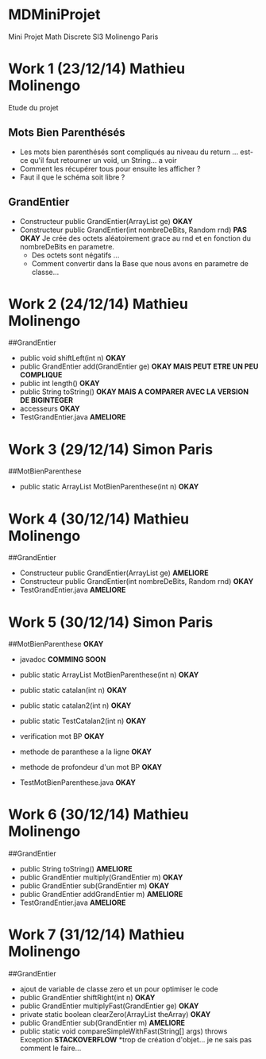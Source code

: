 MDMiniProjet
============

Mini Projet Math Discrete SI3 Molinengo Paris

# Work 1 (23/12/14) Mathieu Molinengo
Etude du projet 

## Mots Bien Parenthésés

* Les mots bien parenthésés sont compliqués au niveau du return ... est-ce qu'il faut retourner un void, un String... a voir
* Comment les récupérer tous pour ensuite les afficher ?
* Faut il que le schéma soit libre ?

## GrandEntier

* Constructeur    public GrandEntier(ArrayList<Integer> ge) **OKAY**
* Constructeur    public GrandEntier(int nombreDeBits, Random rnd) **PAS OKAY**
   Je crée des octets aléatoirement grace au rnd et en fonction du nombreDeBits en parametre.
   * Des octets sont négatifs ...
   * Comment convertir dans la Base que nous avons en parametre de classe...

# Work 2 (24/12/14) Mathieu Molinengo

##GrandEntier

* public void shiftLeft(int n) **OKAY**
* public GrandEntier add(GrandEntier ge) **OKAY MAIS PEUT ETRE UN PEU COMPLIQUE**
* public int length() **OKAY**
* public String toString() **OKAY MAIS A COMPARER AVEC LA VERSION DE BIGINTEGER**
* accesseurs **OKAY**
* TestGrandEntier.java **AMELIORE**

# Work 3 (29/12/14) Simon Paris

##MotBienParenthese

* public static ArrayList<String> MotBienParenthese(int n) **OKAY**

# Work 4 (30/12/14) Mathieu Molinengo

##GrandEntier

* Constructeur public GrandEntier(ArrayList<Integer> ge) **AMELIORE**
* Constructeur public GrandEntier(int nombreDeBits, Random rnd) **OKAY**
* TestGrandEntier.java **AMELIORE**

# Work 5 (30/12/14) Simon Paris

##MotBienParenthese **OKAY**

* javadoc **COMMING SOON**

* public static ArrayList<String> MotBienParenthese(int n) **OKAY**
* public static catalan(int n) **OKAY**
* public static catalan2(int n) **OKAY**
* public static TestCatalan2(int n) **OKAY**
* verification mot BP **OKAY**
* methode de paranthese a la ligne **OKAY**
* methode de profondeur d'un mot BP **OKAY**
* TestMotBienParenthese.java **OKAY**


# Work 6 (30/12/14) Mathieu Molinengo

##GrandEntier

* public String toString() **AMELIORE**
* public GrandEntier multiply(GrandEntier m) **OKAY**
* public GrandEntier sub(GrandEntier m) **OKAY**
* public GrandEntier addGrandEntier m) **AMELIORE**
* TestGrandEntier.java **AMELIORE**

# Work 7 (31/12/14) Mathieu Molinengo

##GrandEntier

* ajout de variable de classe zero et un pour optimiser le code
* public GrandEntier shiftRight(int n) **OKAY**
* public GrandEntier multiplyFast(GrandEntier ge) **OKAY**
* private static boolean clearZero(ArrayList<Integer> theArray) **OKAY**
* public GrandEntier sub(GrandEntier m) **AMELIORE**
* public static void compareSimpleWithFast(String[] args) throws Exception **STACKOVERFLOW**
    *trop de création d'objet... je ne sais pas comment le faire...
 


